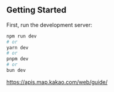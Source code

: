 ## Getting Started

First, run the development server:

```bash
npm run dev
# or
yarn dev
# or
pnpm dev
# or
bun dev
```

https://apis.map.kakao.com/web/guide/
